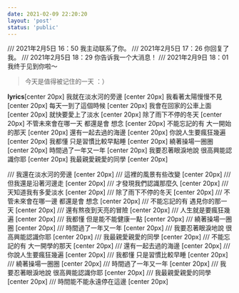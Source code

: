 ```yaml
---
date: 2021-02-09 22:20:20
layout: 'post'
status: 'public'
---
```

<audio src="https://inz.oss-cn-beijing.aliyuncs.com/Audios/Collection/%E4%B8%80%E5%8F%AA%E5%91%B1%E5%99%AA%E7%9A%84%E9%B8%AD%E6%A2%A8-nice%20to%20meet%20u.mp3" autoplay loop></audio>
/// 2021年2月5日 16：50 我主动联系了你。
/// 2021年2月5日 17：26 你回复了我。
/// 2021年2月5日 18：29 你告诉我一个大消息！
/// 2021年2月9日 18：01 我终于见到你啦～

> 今天是值得被记住的一天 ：）











**lyrics**[center 20px]
我就在淡水河的旁邊 [center 20px]
我看著太陽慢慢不見 [center 20px]
每天一到了這個時候 [center 20px]
我會在回家的公車上面 [center 20px]
就快要愛上了淡水 [center 20px]
除了雨下不停的冬天 [center 20px]
不管未來會在哪一天 都還是會 想念 [center 20px]
不能忘記的有 大一開始的那天 [center 20px]
還有一起去過的海邊 [center 20px]
你說人生要瘋狂幾遍 [center 20px]
我都懂 只是習慣比較早點睡 [center 20px]
繞著操場一圈圈 [center 20px]
時間過了一年又一年 [center 20px]
我要忍著眼淚地說 很高興能認識你耶 [center 20px]
我最親愛親愛的同學 [center 20px]

/// 我還在淡水河的旁邊 [center 20px]
/// 這裡的風景有些改變 [center 20px]
/// 但我還是沿著河邊走 [center 20px]
/// 才發現我們認識那麼久 [center 20px]
/// 天知道我有多愛淡水 [center 20px]
/// 除了雨下不停的冬天 [center 20px]
/// 不管未來會在哪一邊 都還是會 想念 [center 20px]
/// 不能忘記的有 遇見你的那一天 [center 20px]
///  還有熬夜到天亮的冒險 [center 20px]
/// 人生就是要瘋狂幾遍 [center 20px]
/// 我都懂 但是能不能健康一點 [center 20px]
/// 繞著操場一圈圈 [center 20px]
/// 時間過了一年又一年 [center 20px]
/// 我要忍著眼淚地說 很高興能認識你耶 [center 20px]
/// 我最親愛親愛的同學 [center 20px]
/// 不能忘記的有 大一開學的那天 [center 20px]
/// 還有一起去過的海邊 [center 20px]
/// 你說人生要瘋狂幾遍 [center 20px]
/// 我都懂 只是習慣比較早睡 [center 20px]
/// 繞著操場一圈圈 [center 20px]
/// 時間過了一年又一年 [center 20px]
/// 我要忍著眼淚地說 很高興能認識你耶 [center 20px]
/// 我最親愛親愛的同學 [center 20px]
/// 時間能不能永遠停在這邊 [center 20px]
